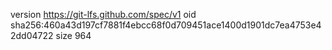 version https://git-lfs.github.com/spec/v1
oid sha256:460a43d197cf7881f4ebcc68f0d709451ace1400d1901dc7ea4753e42dd04722
size 964
